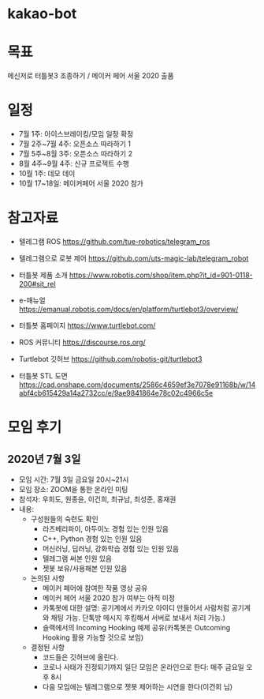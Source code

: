 # kakao-bot

# 목표
메신저로 터틀봇3 조종하기 / 메이커 페어 서울 2020 출품

# 일정
- 7월 1주: 아이스브레이킹/모임 일정 확정
- 7월 2주~7월 4주: 오픈소스 따라하기 1
- 7월 5주~8월 3주: 오픈소스 따라하기 2
- 8월 4주~9월 4주: 신규 프로젝트 수행
- 10월 1주: 데모 데이
- 10월 17~18일: 메이커페어 서울 2020 참가

# 참고자료
- 텔레그램 ROS	https://github.com/tue-robotics/telegram_ros
- 텔레그램으로 로봇 제어	https://github.com/uts-magic-lab/telegram_robot

- 터틀봇 제품 소개	https://www.robotis.com/shop/item.php?it_id=901-0118-200#sit_rel
- e-매뉴얼	https://emanual.robotis.com/docs/en/platform/turtlebot3/overview/
- 터틀봇 홈페이지	https://www.turtlebot.com/
- ROS 커뮤니티	https://discourse.ros.org/
- Turtlebot 깃허브	https://github.com/robotis-git/turtlebot3
- 터틀봇 STL 도면	https://cad.onshape.com/documents/2586c4659ef3e7078e91168b/w/14abf4cb615429a14a2732cc/e/9ae9841864e78c02c4966c5e

# 모임 후기
## 2020년 7월 3일
- 모임 시간: 7월 3일 금요일 20시~21시
- 모임 장소: ZOOM을 통한 온라인 미팅
- 참석자: 우희도, 원종윤, 이건희, 최규남, 최성준, 홍재권
- 내용:
   - 구성원들의 숙련도 확인
     - 라즈베리파이, 아두이노 경험 있는 인원 있음
     - C++, Python 경험 있는 인원 있음
     - 머신러닝, 딥러닝, 강화학습 경험 있는 인원 있음
     - 텔레그램 써본 인원 있음
     - 젯봇 보유/사용해본 인원 있음
   - 논의된 사항
     - 메이커 페어에 참여한 작품 영상 공유
     - 메이커 페어 서울 2020 참가 여부는 아직 미정
     - 카톡봇에 대한 설명: 공기계에서 카카오 아이디 만들어서 사람처럼 공기계와 채팅 가능. 단톡방 메시지 후킹해서 서버로 보내서 처리 가능.)
     - 슬랙에서의 Incoming Hooking 예제 공유(카톡봇은 Outcoming Hooking 활용 가능할 것으로 보임)
   - 결정된 사항
     - 코드들은 깃허브에 올린다.
     - 코로나 사태가 진정되기까지 일단 모임은 온라인으로 한다: 매주 금요일 오후 8시
     - 다음 모임에는 텔레그램으로 젯봇 제어하는 시연을 한다(이건희 님)
   